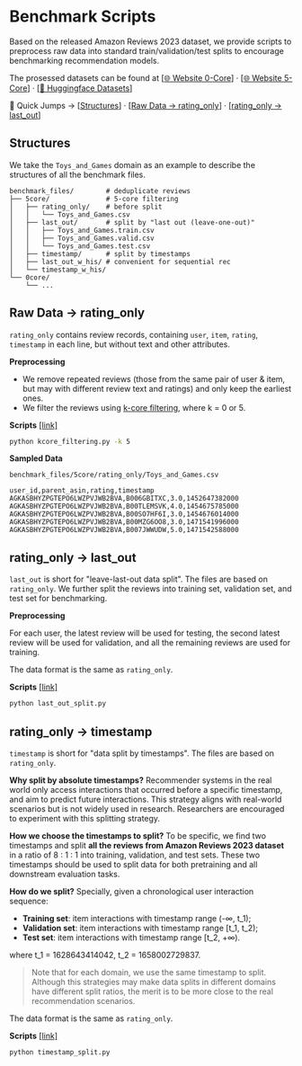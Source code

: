 # Benchmark Scripts

Based on the released Amazon Reviews 2023 dataset, we provide scripts to preprocess raw data into standard train/validation/test splits to encourage benchmarking recommendation models.

The prosessed datasets can be found at [[🌐 Website 0-Core](https://amazon-reviews-2023.github.io/data_processing/0core.html#statistics)] · [[🌐 Website 5-Core](https://amazon-reviews-2023.github.io/data_processing/5core.html#statistics)] · [[🤗 Huggingface Datasets](https://huggingface.co/datasets/McAuley-Lab/Amazon-Reviews-2023)]

🚀 Quick Jumps -> [[Structures](#structures)] · [[Raw Data -> rating_only](#raw-data---rating_only)] · [[rating_only -> last_out](#rating_only---last_out)]

## Structures

We take the `Toys_and_Games` domain as an example to describe the structures of all the benchmark files.

```
benchmark_files/        # deduplicate reviews
├── 5core/              # 5-core filtering
│   ├── rating_only/    # before split
│   │   └── Toys_and_Games.csv
│   ├── last_out/       # split by "last out (leave-one-out)"
│   │   ├── Toys_and_Games.train.csv
│   │   ├── Toys_and_Games.valid.csv
│   │   └── Toys_and_Games.test.csv
│   ├── timestamp/      # split by timestamps
│   ├── last_out_w_his/ # convenient for sequential rec
│   └── timestamp_w_his/
└── 0core/
    └── ...
```

## Raw Data -> rating_only

`rating_only` contains review records, containing `user`, `item`, `rating`, `timestamp` in each line, but without text and other attributes.

**Preprocessing**

* We remove repeated reviews (those from the same pair of user & item, but may with different review text and ratings) and only keep the earliest ones.
* We filter the reviews using [k-core filtering](https://en.wikipedia.org/wiki/Degeneracy_(graph_theory)), where k = 0 or 5.

**Scripts** [[link]](kcore_filtering.py)

```bash
python kcore_filtering.py -k 5
```

**Sampled Data**

`benchmark_files/5core/rating_only/Toys_and_Games.csv`

```
user_id,parent_asin,rating,timestamp
AGKASBHYZPGTEPO6LWZPVJWB2BVA,B006GBITXC,3.0,1452647382000
AGKASBHYZPGTEPO6LWZPVJWB2BVA,B00TLEMSVK,4.0,1454675785000
AGKASBHYZPGTEPO6LWZPVJWB2BVA,B00SO7HF6I,3.0,1454676014000
AGKASBHYZPGTEPO6LWZPVJWB2BVA,B00MZG6OO8,3.0,1471541996000
AGKASBHYZPGTEPO6LWZPVJWB2BVA,B007JWWUDW,5.0,1471542588000
```

## rating_only -> last_out

`last_out` is short for "leave-last-out data split". The files are based on `rating_only`. We further split the reviews into training set, validation set, and test set for benchmarking.

**Preprocessing**

For each user, the latest review will be used for testing, the second latest review will be used for validation, and all the remaining reviews are used for training.

The data format is the same as `rating_only`.

**Scripts** [[link]](last_out_split.py)

```bash
python last_out_split.py
```

## rating_only -> timestamp

`timestamp` is short for "data split by timestamps". The files are based on `rating_only`.

**Why split by absolute timestamps?** Recommender systems in the real world only access interactions that occurred before a specific timestamp, and aim to predict future interactions. This strategy aligns with real-world scenarios but is not widely used in research. Researchers are encouraged to experiment with this splitting strategy.

**How we choose the timestamps to split?** To be specific, we find two timestamps and split **all the reviews from Amazon Reviews 2023 dataset** in a ratio of 8 : 1 : 1 into training, validation, and test sets. These two timestamps should be used to split data for both pretraining and all downstream evaluation tasks.

**How do we split?** Specially, given a chronological user interaction sequence:
* **Training set**: item interactions with timestamp range (-∞, t_1);
* **Validation set**: item interactions with timestamp range [t_1, t_2);
* **Test set**: item interactions with timestamp range [t_2, +∞).

where t_1 = 1628643414042, t_2 = 1658002729837.

> Note that for each domain, we use the same timestamp to split. Although this strategies may make data splits in different domains have different split ratios, the merit is to be more close to the real recommendation scenarios.

The data format is the same as `rating_only`.

**Scripts** [[link]](timestamp_split.py)

```bash
python timestamp_split.py
```